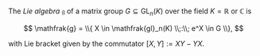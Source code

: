 The *Lie algebra* $\mathfrak{g}$ of a matrix group $G\subseteq \mathop{\mathrm{GL}}_n(K)$ over the field $K = \mathbb{R}$ or $\mathbb{C}$ is 

$$
\mathfrak{g} = \\{ X \in \mathfrak{gl}_n(K) \\;:\\; e^X \in G \\},
$$

with Lie bracket given by the commutator $[X, Y] := XY - YX$.
